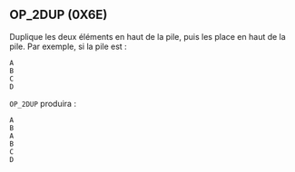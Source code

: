 ## OP_2DUP (0X6E)

Duplique les deux éléments en haut de la pile, puis les place en haut de la pile. Par exemple, si la pile est :

```text
A
B
C
D
```

`OP_2DUP` produira : 

```text
A
B
A
B
C
D
```

